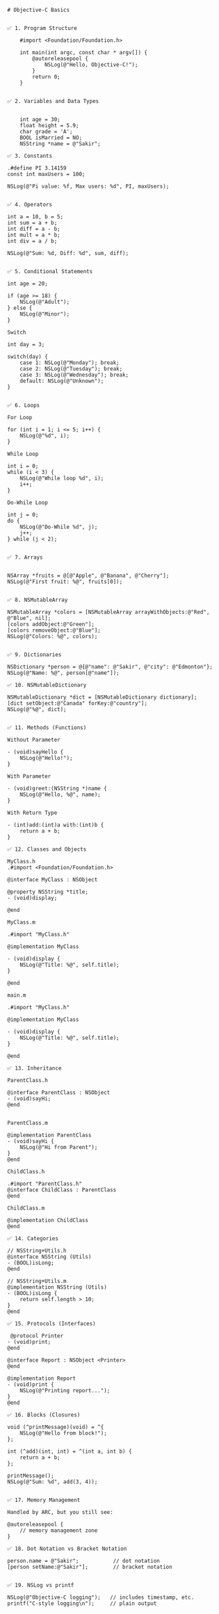     # Objective-C Basics 
    
    
    ✅ 1. Program Structure
    
        #import <Foundation/Foundation.h>
        
        int main(int argc, const char * argv[]) {
            @autoreleasepool {
                NSLog(@"Hello, Objective-C!");
            }
            return 0;
        }
     
    
    ✅ 2. Variables and Data Types
     
    
        int age = 30;
        float height = 5.9;
        char grade = 'A';
        BOOL isMarried = NO;
        NSString *name = @"Sakir";
    
    ✅ 3. Constants
    
    .#define PI 3.14159
    const int maxUsers = 100;
    
    NSLog(@"Pi value: %f, Max users: %d", PI, maxUsers);
     
    
    ✅ 4. Operators
    
    int a = 10, b = 5;
    int sum = a + b;
    int diff = a - b;
    int mult = a * b;
    int div = a / b;
    
    NSLog(@"Sum: %d, Diff: %d", sum, diff);
    
    
    ✅ 5. Conditional Statements
    
    int age = 20;
    
    if (age >= 18) {
        NSLog(@"Adult");
    } else {
        NSLog(@"Minor");
    }
    
    Switch
    
    int day = 3;
    
    switch(day) {
        case 1: NSLog(@"Monday"); break;
        case 2: NSLog(@"Tuesday"); break;
        case 3: NSLog(@"Wednesday"); break;
        default: NSLog(@"Unknown");
    }
    
    
    ✅ 6. Loops
    
    For Loop
    
    for (int i = 1; i <= 5; i++) {
        NSLog(@"%d", i);
    }
    
    While Loop
    
    int i = 0;
    while (i < 3) {
        NSLog(@"While loop %d", i);
        i++;
    }
    
    Do-While Loop
    
    int j = 0;
    do {
        NSLog(@"Do-While %d", j);
        j++;
    } while (j < 2);
    
    
    ✅ 7. Arrays
    
    
    NSArray *fruits = @[@"Apple", @"Banana", @"Cherry"];
    NSLog(@"First fruit: %@", fruits[0]);
    
    
    ✅ 8. NSMutableArray
    
    NSMutableArray *colors = [NSMutableArray arrayWithObjects:@"Red", @"Blue", nil];
    [colors addObject:@"Green"];
    [colors removeObject:@"Blue"];
    NSLog(@"Colors: %@", colors);
    
    
    ✅ 9. Dictionaries
    
    NSDictionary *person = @{@"name": @"Sakir", @"city": @"Edmonton"};
    NSLog(@"Name: %@", person[@"name"]);
    
    ✅ 10. NSMutableDictionary
     
    NSMutableDictionary *dict = [NSMutableDictionary dictionary];
    [dict setObject:@"Canada" forKey:@"country"];
    NSLog(@"%@", dict);
    
    
    ✅ 11. Methods (Functions)
    
    Without Parameter 
    
    - (void)sayHello {
        NSLog(@"Hello!");
    }
    
    With Parameter
    
    - (void)greet:(NSString *)name {
        NSLog(@"Hello, %@", name);
    }
    
    With Return Type
    
    - (int)add:(int)a with:(int)b {
        return a + b;
    }
    
    ✅ 12. Classes and Objects
    
    MyClass.h
    .#import <Foundation/Foundation.h>
    
    @interface MyClass : NSObject
    
    @property NSString *title;
    - (void)display;
    
    @end
    
    MyClass.m
    
    .#import "MyClass.h"
    
    @implementation MyClass
    
    - (void)display {
        NSLog(@"Title: %@", self.title);
    }
    
    @end
    
    main.m
    
    .#import "MyClass.h"
    
    @implementation MyClass
    
    - (void)display {
        NSLog(@"Title: %@", self.title);
    }
    
    @end
    
    ✅ 13. Inheritance
    
    ParentClass.h
    
    @interface ParentClass : NSObject
    - (void)sayHi;
    @end
    
    
    ParentClass.m
    
    @implementation ParentClass
    - (void)sayHi {
        NSLog(@"Hi from Parent");
    }
    @end
    
    ChildClass.h
    
    .#import "ParentClass.h"
    @interface ChildClass : ParentClass
    @end
    
    ChildClass.m
    
    @implementation ChildClass
    @end
    
    ✅ 14. Categories
    
    // NSString+Utils.h
    @interface NSString (Utils)
    - (BOOL)isLong;
    @end
    
    // NSString+Utils.m
    @implementation NSString (Utils)
    - (BOOL)isLong {
        return self.length > 10;
    }
    @end
    
    ✅ 15. Protocols (Interfaces)
     
     @protocol Printer
    - (void)print;
    @end
    
    @interface Report : NSObject <Printer>
    @end
    
    @implementation Report
    - (void)print {
        NSLog(@"Printing report...");
    }
    @end
    
    ✅ 16. Blocks (Closures)
    
    void (^printMessage)(void) = ^{
        NSLog(@"Hello from block!");
    };
    
    int (^add)(int, int) = ^(int a, int b) {
        return a + b;
    };
    
    printMessage();
    NSLog(@"Sum: %d", add(3, 4));
    
    
    ✅ 17. Memory Management
    
    Handled by ARC, but you still see:
    
    @autoreleasepool {
        // memory management zone
    }
    
    ✅ 18. Dot Notation vs Bracket Notation
     
    person.name = @"Sakir";           // dot notation
    [person setName:@"Sakir"];        // bracket notation
    
    
    ✅ 19. NSLog vs printf
     
    NSLog(@"Objective-C logging");   // includes timestamp, etc.
    printf("C-style logging\n");     // plain output
    
